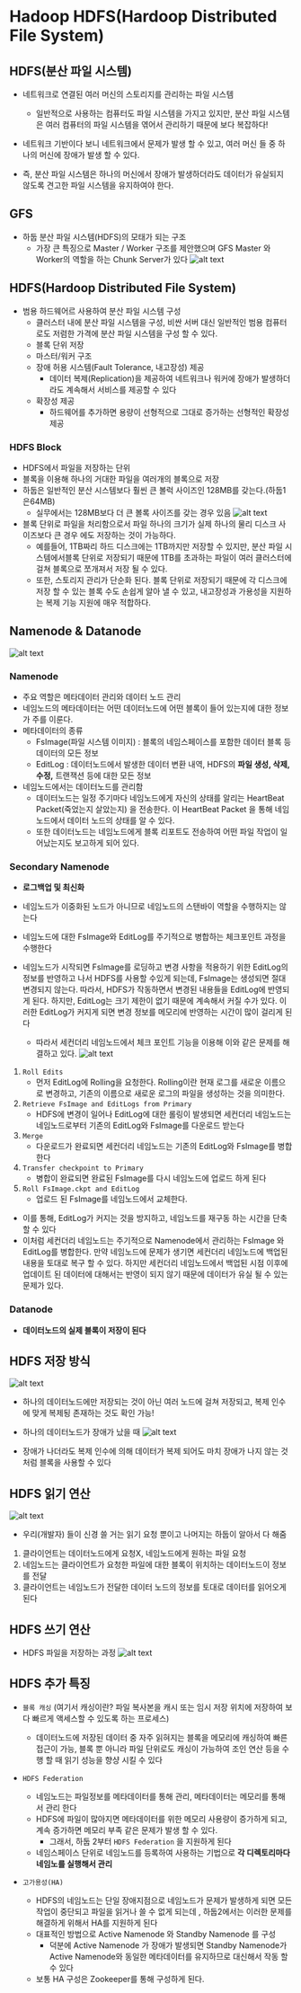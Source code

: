 # Hadoop HDFS(Hardoop Distributed File System)

## HDFS(분산 파일 시스템)
- 네트워크로 연결된 여러 머신의 스토리지를 관리하는 파일 시스템
    - 일반적으로 사용하는 컴퓨터도 파일 시스템을 가지고 있지만, 분산 파일 시스템은 여러 컴퓨터의 파일 시스템을 엮어서 관리하기 때문에 보다 복잡하다!

- 네트워크 기반이다 보니 네트워크에서 문제가 발생 할 수 있고, 여러 머신 들 중 하나의 머신에 장애가 발생 할 수 있다.

- 즉, 분산 파일 시스템은 하나의 머신에서 장애가 발생하더라도 데이터가 유실되지 않도록 견고한 파일 시스템을 유지하여야 한다.

## GFS
- 하둡 분산 파일 시스템(HDFS)의 모태가 되는 구조
    - 가장 큰 특징으로 Master / Worker 구조를 제안했으며 GFS Master 와 Worker의 역할을 하는 Chunk Server가 있다
![alt text](캡처이미지/GFS.PNG)
## HDFS(Hardoop Distributed File System)
- 범용 하드웨어르 사용하여 분산 파일 시스템 구성
    - 클러스터 내에 분산 파일 시스템을 구성, 비싼 서버 대신 일반적인 범용 컴퓨터로도 저렴한 가격에 분산 파일 시스템을 구성 할 수 있다.
    - 블록 단위 저장
    - 마스터/워커 구조
    - 장애 허용 시스템(Fault Tolerance, 내고장성) 제공
        - 데이터 복제(Replication)을 제공하여 네트워크나 워커에 장애가 발생하더라도 계속해서 서비스를 제공할 수 있다
    - 확장성 제공
        - 하드웨어를 추가하면 용량이 선형적으로 그대로 증가하는 선형적인 확장성 제공
### HDFS Block
- HDFS에서 파일을 저장하는 단위
- 블록을 이용해 하나의 거대한 파일을 여러개의 블록으로 저장
- 하둡은 일반적인 분산 시스템보다 훨씬 큰 볼럭 사이즈인 128MB를 갖는다.(하둡1은64MB)
    - 실무에서는 128MB보다 더 큰 볼록 사이즈를 갖는 경우 있음
![alt text](<캡처이미지/HDFS 블록.PNG>)
- 블록 단위로 파일을 처리함으로서 파일 하나의 크기가 실제 하나의 물리 디스크 사이즈보다 큰 경우 에도 저장하는 것이 가능하다.
    - 예를들어, 1TB짜리 하드 디스크에는 1TB까지만 저장할 수 있지만, 분산 파일 시스템에서블록 단위로 저장되기 때문에 1TB를 초과하는 파일이 여러 클러스터에 걸쳐 블록으로 쪼개져서 저장 될 수 있다.
    - 또한, 스토리지 관리가 단순화 된다. 블록 단위로 저장되기 때문에 각 디스크에 저장 할 수 있는 블록 수도 손쉽게 알아 낼 수 있고, 내고장성과 가용성을 지원하는 복제 기능 지원에 매우 적합하다.

## Namenode & Datanode
![alt text](캡처이미지/네임노드&데이터노드.PNG)

### Namenode
- 주요 역할은 메타데이터 관리와 데이터 노드 관리
- 네임노드의 메타데이터는 어떤 데이터노드에 어떤 블록이 들어 있는지에 대한 정보가 주를 이룬다.
- 메타데이터의 종류
    - FsImage(파일 시스템 이미지) : 블록의 네임스페이스를 포함한 데이터 블록 등 데이터의 모든 정보
    - EditLog : 데이터노드에서 발생한 데이터 변환 내역, HDFS의 **파일 생성, 삭제, 수정,** 트랜잭션 등에 대한 모든 정보
- 네임노드에서는 데이터노드를 관리함
    - 데이터노드는 일정 주기마다 네임노드에게 자신의 상태를 알리는 HeartBeat Packet(죽었는지 살았는지) 을 전송한다. 이 HeartBeat Packet 을 통해 네임노드에서 데이터 노드의 상태를 알 수 있다.
    - 또한 데이터노드는 네임노드에게 블록 리포트도 전송하여 어떤 파일 작업이 일어났는지도 보고하게 되어 있다.

### Secondary Namenode
- **로그백업 및 최신화**
- 네임노드가 이중화된 노드가 아니므로 네임노드의 스탠바이 역할을 수행하지는 않는다
- 네임노드에 대한 FsImage와 EditLog를 주기적으로 병합하는 체크포인트 과정을 수행한다
- 네임노드가 시작되면 FsImage를 로딩하고 변경 사항을 적용하기 위한 EditLog의 정보를 반영하고 나서 HDFS를 사용할 수있게 되는데, FsImage는 생성되면 절대 변경되지 않는다. 따라서, HDFS가 작동하면서 변경된 내용들을 EditLog에 반영되게 된다. 하지만, EditLog는 크기 제한이 없기 때문에 계속해서 커질 수가 있다. 이러한 EditLog가 커지게 되면 변경 정보를 메모리에 반영하는 시간이 많이 걸리게 된다

    - 따라서 세컨더리 네임노드에서 체크 포인트 기능을 이용해 이와 같은 문제를 해결하고 있다.
![alt text](캡처이미지/세컨더리네임노드.PNG)

1. `Roll Edits`
    - 먼저 EditLog에 Rolling을 요청한다. Rolling이란 현재 로그를 새로운 이름으로 변경하고, 기존의 이름으로 새로운 로그의 파일을 생성하는 것을 의미한다.
2. `Retrieve FsImage and EditLogs from Primary`
    - HDFS에 변경이 일어나 EditLog에 대한 롤링이 발생되면 세컨더리 네임노드는 네임노드로부터 기존의 EditLog와 FsImage를 다운로드 받는다
3. `Merge`
    - 다운로드가 완료되면 세컨더리 네임노드는 기존의 EditLog와 FsImage를 병합한다
4. `Transfer checkpoint to Primary`
    - 병합이 완료되면 완료된 FsImage를 다시 네임노드에 업로드 하게 된다
5. `Roll FsImage.ckpt and EditLog`
    - 업로드 된 FsImage를 네임노드에서 교체한다.

- 이를 통해, EditLog가 커지는 것을 방지하고, 네임노드를 재구동 하는 시간을 단축 할 수 있다
- 이처럼 세컨더리 네임노드는 주기적으로 Namenode에서 관리하는 FsImage 와 EditLog를 병합한다. 만약 네임노드에 문제가 생기면 세컨더리 네임노드에 백업된 내용을 토대로 복구 할 수 있다. 하지만 세컨더리 네임노드에서 백업된 시점 이후에 업데이트 된 데이터에 대해서는 반영이 되지 않기 때문에 데이터가 유실 될 수 있는 문제가 있다.

### Datanode
- **데이터노드의 실제 블록이 저장이 된다**

## HDFS 저장 방식
![alt text](캡처이미지/HDFS저장방식.PNG)
- 하나의 데이터노드에만 저장되는 것이 아닌 여러 노드에 걸쳐 저장되고, 복제 인수에 맞게 복제됭 존재하는 것도 확인 가능!

- 하나의 데이터노드가 장애가 났을 때
![alt text](캡처이미지/HDFS장애.PNG)

- 장애가 나더라도 복제 인수에 의해 데이터가 복제 되어도 마치 장애가 나지 않는 것처럼 블록을 사용할 수 있다

## HDFS 읽기 연산
![alt text](캡처이미지/HDFS읽기연산.PNG)

- 우리(개발자) 들이 신경 쓸 거는 읽기 요청 뿐이고 나머지는 하둡이 알아서 다 해줌

1. 클라이언트는 데이터노드에게 요청X, 네임노드에게 원하는 파일 요청
2. 네임노드는 클라이언트가 요청한 파일에 대한 블록이 위치하는 데이터노드이 정보를 전달
3. 클라이언트는 네임노드가 전달한 데이터 노드의 정보를 토대로 데이터를 읽어오게 된다

## HDFS 쓰기 연산
- HDFS 파일을 저장하는 과정
![alt text](캡처이미지/HDFS쓰기연산.PNG)

## HDFS 추가 특징
- `블록 캐싱` (여기서 캐싱이란? 파일 복사본을 캐시 또는 임시 저장 위치에 저장하여 보다 빠르게 액세스할 수 있도록 하는 프로세스)
    - 데이터노드에 저장된 데이터 중 자주 읽혀지는 블록을 메모리에 캐싱하여 빠른 접근이 가능, 블록 뿐 아니라 파일 단위로도 캐싱이 가능하여 조인 연산 등을 수행 할 때 읽기 성능을 향샹 시킬 수 있다

- `HDFS Federation`
    - 네임노드는 파일정보를 메타데이터를 통해 관리, 메타데이터는 메모리를 통해서 관리 한다
    - HDFS에 파일이 많아지면 메타데이터를 위한 메모리 사용량이 증가하게 되고, 계속 증가하면 메모리 부족 같은 문제가 발생 할 수 있다.
        - 그래서, 하둡 2부터 `HDFS Federation` 을 지원하게 된다
    - 네임스페이스 단위로 네임노드를 등록하여 사용하는 기법으로 **각 디렉토리마다 네임노를 실행해서 관리**

- `고가용성(HA)`
    - HDFS의 네임노드는 단일 장애지점으로 네임노드가 문제가 발생하게 되면 모든 작업이 중단되고 파일을 읽거나 쓸 수 없게 되는데 , 하둡2에서는 이러한 문제를 해결하게 위해서 HA를 지원하게 된다
    - 대표적인 방법으로 Active Namenode 와 Standby Namenode 를 구성
        - 덕분에 Active Namenode 가 장애가 발생되면 Standby Namenode가 Active Namenode와 동일한 메타데이터를 유지하므로 대신해서 작동 할 수 있다
    - 보통 HA 구성은 Zookeeper를 통해 구성하게 된다.